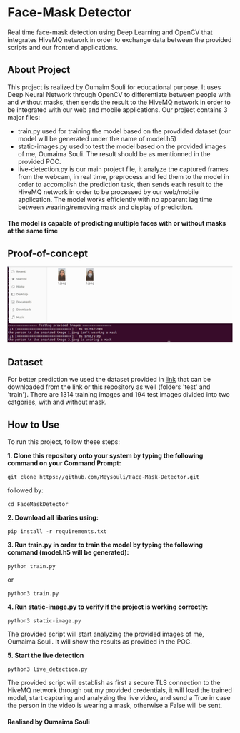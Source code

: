 # Face-Mask Detector
Real time face-mask detection using Deep Learning and OpenCV that integrates HiveMQ network in order to exchange data between the provided scripts and our frontend applications.

## About Project
This project is realized by Oumaim Souli for educational purpose. It uses Deep Neural Network through OpenCV to differentiate between people with and without masks, then sends the result to the HiveMQ network in order to be integrated with our web and mobile applications.
Our project contains 3 major files:
- train.py used for training the model based on the provdided dataset (our model will be generated under the name of model.h5)
- static-images.py used to test the model based on the provided images of me, Oumaima Souli. The result should be as mentionned in the provided POC.
- live-detection.py is our main project file, it analyze the captured frames from the webcam, in real time, preprocess and fed them to the model in order to accomplish the prediction task, then sends each result to the HiveMQ network in order to be processed by our web/mobile application.
The model works efficiently with no apparent lag time between wearing/removing mask and display of prediction.

#### The model is capable of predicting multiple faces with or without masks at the same time

## Proof-of-concept 


![image](poc.png)


## Dataset

For better prediction we used the dataset provided in [link](https://data-flair.training/blogs/download-face-mask-data/) that can be downloaded from the link or this repository as well (folders 'test' and 'train'). There are 1314 training images and 194 test images divided into two catgories, with and without mask.

## How to Use

To run this project, follow these steps:

**1. Clone this repository onto your system by typing the following command on your Command Prompt:**

```
git clone https://github.com/Meysouli/Face-Mask-Detector.git
```
followed by:

```
cd FaceMaskDetector
```

**2. Download all libaries using:**
```
pip install -r requirements.txt
```

**3. Run train.py in order to train the model by typing the following command (model.h5 will be generated):**
```
python train.py 
```
or 
```
python3 train.py 
```
**4. Run static-image.py to verify if the project is working correctly:**
```
python3 static-image.py 
```
The provided script will start analyzing the provided images of me, Oumaima Souli. It will show the results as provided in the POC.

**5. Start the live detection**

```
python3 live_detection.py 
```
The provided script will establish as first a secure TLS connection to the HiveMQ network through out my provided credentials, it will load the trained model, start capturing and analyzing the live video, and send a True in case the person in the video is wearing a mask, otherwise a False will be sent.


#### Realised by Oumaima Souli

